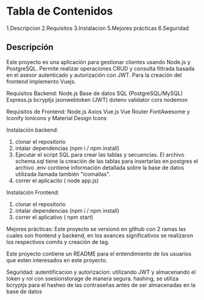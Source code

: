 # Tabla de Contenidos
1.Descripcion
2.Requisitos
3.Instalacion
5.Mejores prácticas
6.Seguridad




## Descripción
Este proyecto es una aplicación para gestionar clientes usando Node.js y PostgreSQL. Permite realizar operaciones CRUD y consulta filtrada basada en el asesor autenticado y autorización con JWT. Para la creación del frontend implemento Vuejs.


Requisitos Backend:
Node.js
Base de datos SQL (PostgreSQL/MySQL)
Express.js
bcryptjs
jsonwebtoken (JWT)
dotenv
validator
cors
nodemon

Requisitos de Frontend:
Node.js
Axios
Vue.js 
Vue Router
FontAwesome y Iconify 
Ionicons y Material Design Icons 

Instalación backend:

1. clonar el repositorio
2.  intalar dependencias (npm i / npm install)
3. Ejecutar el script SQL para crear las tablas y secuencias. El archivo schema.sql tiene la creación de las tablas para insertarlas en postgres
el archivo .env contiene información detallada sobre la base de datos utilizada llamada también "icomallas".
5. correr el aplicacito ( node app.js)

Instalación Frontend:

1. clonar el repositorio
2. intalar dependencias (npm i / npm install)
3. correr el aplicativo ( npm start)

Mejores prácticas:
Este proyecto se versionó en github con 2 ramas las cuales son frontend y backend, en los avances significativos se realizaron los respectivos comits y creación de tag.

Este proyecto contiene un README para el entendimiento de los usuarios que esten interesados en este proyecto.



Seguridad:
autentificacion y autorizacion: utilizando JWT y almacenando el token y rol con ssesionstorage de manera segura.
hashing, se utiliza bcryptjs para el hasheo de las contraseñas antes de ser almacenadas en la base de datos

